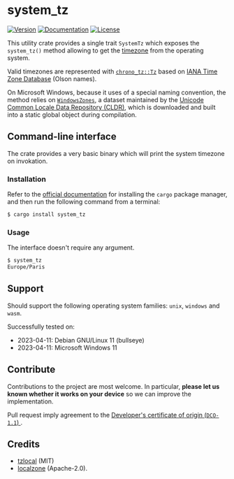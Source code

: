 # system_tz

[![Version](https://img.shields.io/crates/v/system_tz.svg)](https://crates.io/crates/l/system_tz)
[![Documentation](https://img.shields.io/docsrs/system_tz)](https://docs.rs/system_tz)
[![License](https://img.shields.io/crates/l/system_tz.svg)](https://crates.io/crates/l/system_tz)

This utility crate provides a single trait `SystemTz` which exposes the `system_tz()`
method allowing to get the [timezone](https://en.wikipedia.org/wiki/Time_zone)
from the operating system.

Valid timezones are represented with [`chrono_tz::Tz`](https://docs.rs/chrono-tz/latest/chrono_tz/enum.Tz.html)
based on [IANA Time Zone Database](https://www.iana.org/time-zones) (Olson names).

On Microsoft Windows, because it uses of a special naming convention,
the method relies on [`WindowsZones`](https://github.com/unicode-org/cldr/blob/main/common/supplemental/windowsZones.xml),
a dataset maintained by the [Unicode Common Locale Data Repository (CLDR)](https://cldr.unicode.org/),
which is downloaded and built into a static global object during compilation.

## Command-line interface

The crate provides a very basic binary which will print the system timezone on invokation.

### Installation

Refer to the [official documentation](https://www.rust-lang.org/learn/get-started)
for installing the `cargo` package manager, and then run the following command
from a terminal:

```bash
$ cargo install system_tz
```

### Usage

The interface doesn't require any argument.

```bash
$ system_tz
Europe/Paris
```

## Support

Should support the following operating system families: `unix`, `windows` and `wasm`.

Successfully tested on:
- 2023-04-11: Debian GNU/Linux 11 (bullseye)
- 2023-04-11: Microsoft Windows 11

## Contribute

Contributions to the project are most welcome.
In particular, **please let us known whether it works on your device**
so we can improve the implementation.

Pull request imply agreement to the [Developer's certificate of origin (`DCO-1.1`) ](https://developercertificate.org/).

## Credits

* [tzlocal](https://github.com/regebro/tzlocal) (MIT)
* [localzone](https://github.com/mitsuhiko/localzone) (Apache-2.0).
